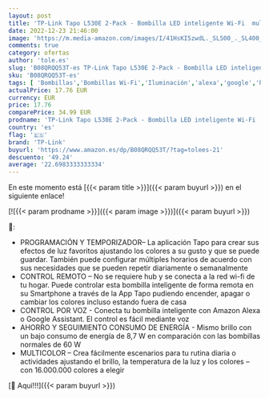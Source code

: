 ```yaml
---
layout: post
title: 'TP-Link Tapo L530E 2-Pack - Bombilla LED inteligente Wi-Fi  multicolor  regulable  E27  8.7 W 806 lm  compatible con Alexa y Google Home'
date: 2022-12-23 21:46:00
image: 'https://m.media-amazon.com/images/I/41HsKI5zwdL._SL500_._SL400_.jpg'
comments: true
category: ofertas
author: 'tole.es'
slug: 'B08QRQQ53T-es TP-Link Tapo L530E 2-Pack - Bombilla LED inteligente Wi-Fi...'
sku: 'B08QRQQ53T-es'
tags: [ 'Bombillas','Bombillas Wi-Fi','Iluminación','alexa','google','home','tp-link','🇪🇸', ]
actualPrice: 17.76 EUR
currency: EUR
price: 17.76
comparePrice: 34.99 EUR
prodname: 'TP-Link Tapo L530E 2-Pack - Bombilla LED inteligente Wi-Fi  multicolor  regulable  E27  8.7 W 806 lm  compatible con Alexa y Google Home'
country: 'es'
flag: '🇪🇸'
brand: 'TP-Link'
buyurl: 'https://www.amazon.es/dp/B08QRQQ53T/?tag=tolees-21'
descuento: '49.24'
average: '22.6983333333334'
---
```


En este momento está [{{< param title >}}]({{< param buyurl >}}) en el siguiente enlace!

[![{{< param prodname >}}]({{< param image >}})]({{< param buyurl >}})

🔎:

- PROGRAMACIÓN Y TEMPORIZADOR– La aplicación Tapo para crear sus efectos de luz favoritos ajustando los colores a su gusto y que se puede guardar. También puede configurar múltiples horarios de acuerdo con sus necesidades que se pueden repetir diariamente o semanalmente
- CONTROL REMOTO – No se requiere hub y se conecta a la red wi-fi de tu hogar. Puede controlar esta bombilla inteligente de forma remota en su Smartphone a través de la App Tapo pudiendo encender, apagar o cambiar los colores incluso estando fuera de casa
- CONTROL POR VOZ - Conecta tu bombilla inteligente con Amazon Alexa o Google Assistant. El control es fácil mediante voz
- AHORRO Y SEGUIMIENTO CONSUMO DE ENERGÍA - Mismo brillo con un bajo consumo de energía de 8,7 W en comparación con las bombillas normales de 60 W
- MULTICOLOR – Crea fácilmente escenarios para tu rutina diaria o actividades ajustando el brillo, la temperatura de la luz y los colores – con 16.000.000 colores a elegir

[🛒 Aquí!!!]({{< param buyurl >}})
